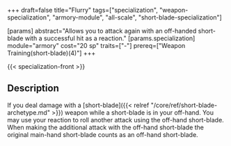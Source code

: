 +++
draft=false
title="Flurry"
tags=["specialization", "weapon-specialization", "armory-module", "all-scale", "short-blade-specialization"]

[params]
  abstract="Allows you to attack again with an off-handed short-blade with a successful hit as a reaction."
  [params.specialization]
    module="armory"
    cost="20 sp"
    traits=["-"]
    prereq=["Weapon Training(short-blade)(4)"]
+++

{{< specialization-front >}}

## Description

If you deal damage with a 
[short-blade]({{< relref "/core/ref/short-blade-archetype.md" >}}) weapon while a
short-blade is in your off-hand. You may use your reaction to roll another attack
using the off-hand short-blade. When making the additional attack with the 
off-hand short-blade the original main-hand short-blade counts as an off-hand
short-blade.

